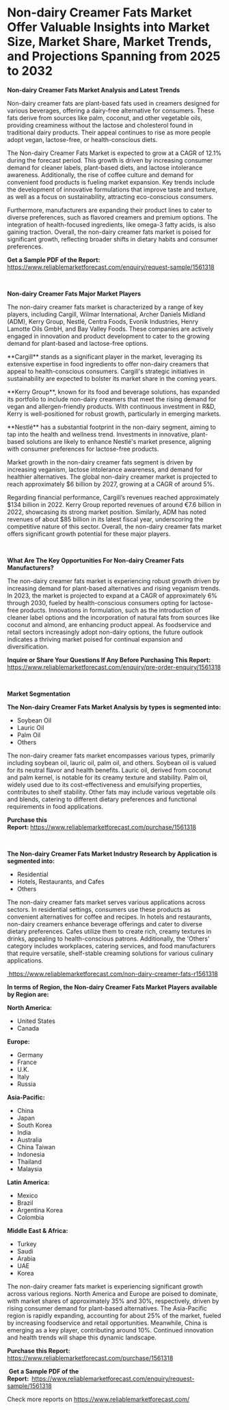 <p><h1>Non-dairy Creamer Fats Market Offer Valuable Insights into Market Size, Market Share, Market Trends, and Projections Spanning from 2025 to 2032</h1></p><p><strong>Non-dairy Creamer Fats Market Analysis and Latest Trends</strong></p>
<p><p>Non-dairy creamer fats are plant-based fats used in creamers designed for various beverages, offering a dairy-free alternative for consumers. These fats derive from sources like palm, coconut, and other vegetable oils, providing creaminess without the lactose and cholesterol found in traditional dairy products. Their appeal continues to rise as more people adopt vegan, lactose-free, or health-conscious diets.</p><p>The Non-dairy Creamer Fats Market is expected to grow at a CAGR of 12.1% during the forecast period. This growth is driven by increasing consumer demand for cleaner labels, plant-based diets, and lactose intolerance awareness. Additionally, the rise of coffee culture and demand for convenient food products is fueling market expansion. Key trends include the development of innovative formulations that improve taste and texture, as well as a focus on sustainability, attracting eco-conscious consumers.</p><p>Furthermore, manufacturers are expanding their product lines to cater to diverse preferences, such as flavored creamers and premium options. The integration of health-focused ingredients, like omega-3 fatty acids, is also gaining traction. Overall, the non-dairy creamer fats market is poised for significant growth, reflecting broader shifts in dietary habits and consumer preferences.</p></p>
<p><strong>Get a Sample PDF of the Report:&nbsp;</strong> <a href="https://www.reliablemarketforecast.com/enquiry/request-sample/1561318?utm_campaign=2280&utm_medium=2&utm_source=Github&utm_content=ia&utm_term=15022025&utm_id=non-dairy-creamer-fats">https://www.reliablemarketforecast.com/enquiry/request-sample/1561318</a></p>
<p>&nbsp;</p>
<p><strong>Non-dairy Creamer Fats Major Market Players</strong></p>
<p><p>The non-dairy creamer fats market is characterized by a range of key players, including Cargill, Wilmar International, Archer Daniels Midland (ADM), Kerry Group, Nestlé, Centra Foods, Evonik Industries, Henry Lamotte Oils GmbH, and Bay Valley Foods. These companies are actively engaged in innovation and product development to cater to the growing demand for plant-based and lactose-free options.</p><p>**Cargill** stands as a significant player in the market, leveraging its extensive expertise in food ingredients to offer non-dairy creamers that appeal to health-conscious consumers. Cargill's strategic initiatives in sustainability are expected to bolster its market share in the coming years.</p><p>**Kerry Group**, known for its food and beverage solutions, has expanded its portfolio to include non-dairy creamers that meet the rising demand for vegan and allergen-friendly products. With continuous investment in R&D, Kerry is well-positioned for robust growth, particularly in emerging markets.</p><p>**Nestlé** has a substantial footprint in the non-dairy segment, aiming to tap into the health and wellness trend. Investments in innovative, plant-based solutions are likely to enhance Nestlé's market presence, aligning with consumer preferences for lactose-free products.</p><p>Market growth in the non-dairy creamer fats segment is driven by increasing veganism, lactose intolerance awareness, and demand for healthier alternatives. The global non-dairy creamer market is projected to reach approximately $6 billion by 2027, growing at a CAGR of around 5%.</p><p>Regarding financial performance, Cargill’s revenues reached approximately $134 billion in 2022. Kerry Group reported revenues of around €7.6 billion in 2022, showcasing its strong market position. Similarly, ADM has noted revenues of about $85 billion in its latest fiscal year, underscoring the competitive nature of this sector. Overall, the non-dairy creamer fats market offers significant growth potential for these major players.</p></p>
<p>&nbsp;</p>
<p><strong>What Are The Key Opportunities For Non-dairy Creamer Fats Manufacturers?</strong></p>
<p><p>The non-dairy creamer fats market is experiencing robust growth driven by increasing demand for plant-based alternatives and rising veganism trends. In 2023, the market is projected to expand at a CAGR of approximately 6% through 2030, fueled by health-conscious consumers opting for lactose-free products. Innovations in formulation, such as the introduction of cleaner label options and the incorporation of natural fats from sources like coconut and almond, are enhancing product appeal. As foodservice and retail sectors increasingly adopt non-dairy options, the future outlook indicates a thriving market poised for continual expansion and diversification.</p></p>
<p><strong>Inquire or Share Your Questions If Any Before Purchasing This Report:</strong> <a href="https://www.reliablemarketforecast.com/enquiry/pre-order-enquiry/1561318?utm_campaign=2280&utm_medium=2&utm_source=Github&utm_content=ia&utm_term=15022025&utm_id=non-dairy-creamer-fats">https://www.reliablemarketforecast.com/enquiry/pre-order-enquiry/1561318</a></p>
<p>&nbsp;</p>
<p><strong>Market Segmentation</strong></p>
<p><strong>The Non-dairy Creamer Fats Market Analysis by types is segmented into:</strong></p>
<p><ul><li>Soybean Oil</li><li>Lauric Oil</li><li>Palm Oil</li><li>Others</li></ul></p>
<p><p>The non-dairy creamer fats market encompasses various types, primarily including soybean oil, lauric oil, palm oil, and others. Soybean oil is valued for its neutral flavor and health benefits. Lauric oil, derived from coconut and palm kernel, is notable for its creamy texture and stability. Palm oil, widely used due to its cost-effectiveness and emulsifying properties, contributes to shelf stability. Other fats may include various vegetable oils and blends, catering to different dietary preferences and functional requirements in food applications.</p></p>
<p><strong>Purchase this Report:&nbsp;</strong><a href="https://www.reliablemarketforecast.com/purchase/1561318?utm_campaign=2280&utm_medium=2&utm_source=Github&utm_content=ia&utm_term=15022025&utm_id=non-dairy-creamer-fats">https://www.reliablemarketforecast.com/purchase/1561318</a></p>
<p>&nbsp;</p>
<p><strong>The Non-dairy Creamer Fats Market Industry Research by Application is segmented into:</strong></p>
<p><ul><li>Residential</li><li>Hotels, Restaurants, and Cafes</li><li>Others</li></ul></p>
<p><p>The non-dairy creamer fats market serves various applications across sectors. In residential settings, consumers use these products as convenient alternatives for coffee and recipes. In hotels and restaurants, non-dairy creamers enhance beverage offerings and cater to diverse dietary preferences. Cafes utilize them to create rich, creamy textures in drinks, appealing to health-conscious patrons. Additionally, the 'Others' category includes workplaces, catering services, and food manufacturers that require versatile, shelf-stable creaming solutions for various culinary applications.</p></p>
<p><a href="https://www.reliablemarketforecast.com/non-dairy-creamer-fats-r1561318?utm_campaign=2280&utm_medium=2&utm_source=Github&utm_content=ia&utm_term=15022025&utm_id=non-dairy-creamer-fats">&nbsp;https://www.reliablemarketforecast.com/non-dairy-creamer-fats-r1561318</a></p>
<p><strong>In terms of Region, the Non-dairy Creamer Fats Market Players available by Region are:</strong></p>
<p>
    <p> <strong> North America: </strong>
        <ul>
            <li>United States</li>
            <li>Canada</li>
        </ul>
        </p> 
    <p> <strong> Europe: </strong>
        <ul>
            <li>Germany</li>
            <li>France</li>
            <li>U.K.</li>
            <li>Italy</li>
            <li>Russia</li>
        </ul>
        </p> 
    <p> <strong> Asia-Pacific: </strong>
        <ul>
            <li>China</li>
            <li>Japan</li>
            <li>South Korea</li>
            <li>India</li>
            <li>Australia</li>
            <li>China Taiwan</li>
            <li>Indonesia</li>
            <li>Thailand</li>
            <li>Malaysia</li>
        </ul>
        </p> 
    <p> <strong> Latin America: </strong>
        <ul>
            <li>Mexico</li>
            <li>Brazil</li>
            <li>Argentina Korea</li>
            <li>Colombia</li>
        </ul>
        </p> 
    <p> <strong> Middle East & Africa: </strong>
        <ul>
            <li>Turkey</li>
            <li>Saudi</li>
            <li>Arabia</li>
            <li>UAE</li>
            <li>Korea</li>
        </ul>
    </p>
    </p>
<p><p>The non-dairy creamer fats market is experiencing significant growth across various regions. North America and Europe are poised to dominate, with market shares of approximately 35% and 30%, respectively, driven by rising consumer demand for plant-based alternatives. The Asia-Pacific region is rapidly expanding, accounting for about 25% of the market, fueled by increasing foodservice and retail opportunities. Meanwhile, China is emerging as a key player, contributing around 10%. Continued innovation and health trends will shape this dynamic landscape.</p></p>
<p><strong>Purchase this Report: </strong><a href="https://www.reliablemarketforecast.com/purchase/1561318?utm_campaign=2280&utm_medium=2&utm_source=Github&utm_content=ia&utm_term=15022025&utm_id=non-dairy-creamer-fats">https://www.reliablemarketforecast.com/purchase/1561318</a></p>
<p>&nbsp;<strong>Get a Sample PDF of the Report:&nbsp;&nbsp;</strong><a href="https://www.reliablemarketforecast.com/enquiry/request-sample/1561318?utm_campaign=2280&utm_medium=2&utm_source=Github&utm_content=ia&utm_term=15022025&utm_id=non-dairy-creamer-fats">https://www.reliablemarketforecast.com/enquiry/request-sample/1561318</a></p>
<p><strong></strong></p>
<p>Check more reports on <a href="https://www.reliablemarketforecast.com/?utm_campaign=2280&utm_medium=2&utm_source=Github&utm_content=ia&utm_term=15022025&utm_id=non-dairy-creamer-fats">https://www.reliablemarketforecast.com/</a></p>
